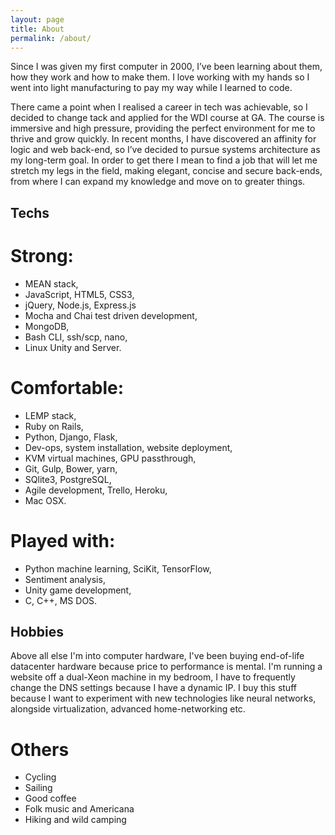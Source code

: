 ```yaml
---
layout: page
title: About
permalink: /about/
---
```



Since I was given my first computer in 2000, I’ve been learning about them, how they work and how to make them. I love working with my hands so I went into light manufacturing to pay my way while I learned to code.

There came a point when I realised a career in tech was achievable, so I decided to change tack and applied for the WDI course at GA. The course is immersive and high pressure, providing the perfect environment for me to thrive and grow quickly.
In recent months, I have discovered an affinity for logic and web back-end, so I’ve decided to pursue systems architecture as my long-term goal. In order to get there I mean to find a job that will let me stretch my legs in the field, making elegant, concise and secure back-ends, from where I can expand my knowledge and move on to greater things.


## Techs

# Strong:
- MEAN stack,
- JavaScript, HTML5, CSS3,
- jQuery, Node.js, Express.js
- Mocha and Chai test driven development,
- MongoDB,
- Bash CLI, ssh/scp, nano,
- Linux Unity and Server.

# Comfortable:
- LEMP stack,
- Ruby on Rails,
- Python, Django, Flask,
- Dev-ops, system installation, website deployment,
- KVM virtual machines, GPU passthrough,
- Git, Gulp, Bower, yarn,
- SQlite3, PostgreSQL,
- Agile development, Trello, Heroku,
- Mac OSX.

# Played with:
- Python machine learning, SciKit, TensorFlow,
- Sentiment analysis,
- Unity game development,
- C, C++, MS DOS.




## Hobbies

Above all else I'm into computer hardware, I've been buying end-of-life datacenter hardware because price to performance is mental. I'm running a website off a dual-Xeon machine in my bedroom, I have to frequently change the DNS settings because I have a dynamic IP.
I buy this stuff because I want to experiment with new technologies like neural networks, alongside virtualization, advanced home-networking etc.

# Others
- Cycling
- Sailing
- Good coffee
- Folk music and Americana
- Hiking and wild camping
